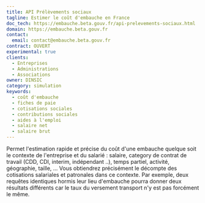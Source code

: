 ```yaml
---
title: API Prélèvements sociaux
tagline: Estimer le coût d'embauche en France
doc_tech: https://embauche.beta.gouv.fr/api-prelevements-sociaux.html
domain: https://embauche.beta.gouv.fr
contact:
  email: contact@embauche.beta.gouv.fr
contract: OUVERT
experimental: true
clients:
  - Entreprises
  - Administrations
  - Associations
owner: DINSIC
category: simulation
keywords:
  - coût d'embauche
  - fiches de paie
  - cotisations sociales
  - contributions sociales
  - aides à l'emploi
  - salaire net
  - salaire brut
---
```


Permet l'estimation rapide et précise du coût d'une embauche quelque soit le contexte de l'entreprise et du salarié : salaire, category de contrat de travail (CDD, CDI, interim, indépendant ..), temps partiel, activité, géographie, taille, ... Vous obtiendrez précisément le décompte des cotisations salariales et patronales dans ce contexte. Par exemple, deux requêtes identiques hormis leur lieu d'embauche pourra donner deux résultats différents car le taux du versement transport n'y est pas forcément le même.
